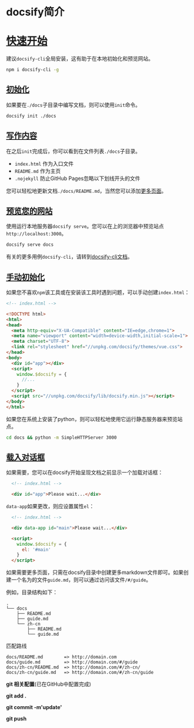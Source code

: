 

# docsify简介

# [快速开始](https://docsify.js.org/#/quickstart?id=quick-start)

建议`docsify-cli`全局安装，这有助于在本地初始化和预览网站。

```bash
npm i docsify-cli -g
```

## [初始化](https://docsify.js.org/#/quickstart?id=initialize)

如果要在`./docs`子目录中编写文档，则可以使用`init`命令。

```bash
docsify init ./docs
```

## [写作内容](https://docsify.js.org/#/quickstart?id=writing-content)

在之后`init`完成后，你可以看到在文件列表`./docs`子目录。

- `index.html` 作为入口文件
- `README.md` 作为主页
- `.nojekyll` 防止GitHub Pages忽略以下划线开头的文件

您可以轻松地更新文档`./docs/README.md`，当然您可以添加[更多页面](https://docsify.js.org/#/more-pages)。

## [预览您的网站](https://docsify.js.org/#/quickstart?id=preview-your-site)

使用运行本地服务器`docsify serve`。您可以在上的浏览器中预览站点`http://localhost:3000`。

```bash
docsify serve docs
```

有关的更多用例`docsify-cli`，请转到[docsify-cli文档](https://github.com/docsifyjs/docsify-cli)。

## [手动初始化](https://docsify.js.org/#/quickstart?id=manual-initialization)

如果您不喜欢`npm`该工具或在安装该工具时遇到问题，可以手动创建`index.html`：

```html
<!-- index.html -->

<!DOCTYPE html>
<html>
<head>
  <meta http-equiv="X-UA-Compatible" content="IE=edge,chrome=1">
  <meta name="viewport" content="width=device-width,initial-scale=1">
  <meta charset="UTF-8">
  <link rel="stylesheet" href="//unpkg.com/docsify/themes/vue.css">
</head>
<body>
  <div id="app"></div>
  <script>
    window.$docsify = {
      //...
    }
  </script>
  <script src="//unpkg.com/docsify/lib/docsify.min.js"></script>
</body>
</html>
```

如果您在系统上安装了python，则可以轻松地使用它运行静态服务器来预览站点。

```bash
cd docs && python -m SimpleHTTPServer 3000
```

## [载入对话框](https://docsify.js.org/#/quickstart?id=loading-dialog)

如果需要，您可以在docsify开始呈现文档之前显示一个加载对话框：

```html
  <!-- index.html -->

  <div id="app">Please wait...</div>
```

`data-app`如果更改，则应设置属性`el`：

```html
  <!-- index.html -->

  <div data-app id="main">Please wait...</div>

  <script>
    window.$docsify = {
      el: '#main'
    }
  </script>
```



如果需要更多页面，只需在docsify目录中创建更多markdown文件即可。如果创建一个名为的文件`guide.md`，则可以通过访问该文件`/#/guide`。

例如，目录结构如下：

```text
.
└── docs
    ├── README.md
    ├── guide.md
    └── zh-cn
        ├── README.md
        └── guide.md
```

匹配路线

```text
docs/README.md        => http://domain.com
docs/guide.md         => http://domain.com/#/guide
docs/zh-cn/README.md  => http://domain.com/#/zh-cn/
docs/zh-cn/guide.md   => http://domain.com/#/zh-cn/guide
```

**git 相关配置**(已在GitHub中配置完成)

**git add .**

**git commit -m'update'**

**git push**



